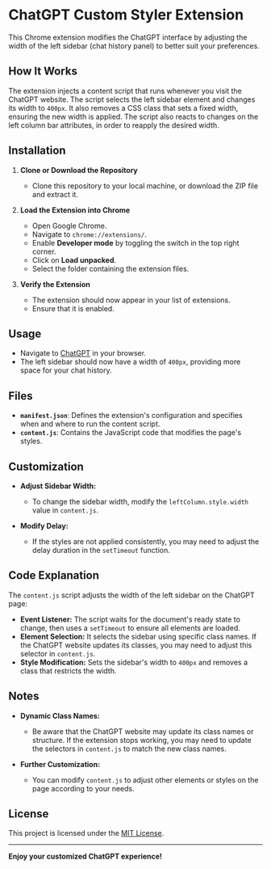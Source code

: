 # ChatGPT Custom Styler Extension

This Chrome extension modifies the ChatGPT interface by adjusting the width of the left sidebar (chat history panel) to better suit your preferences.

## How It Works

The extension injects a content script that runs whenever you visit the ChatGPT website. The script selects the left sidebar element and changes its width to `400px`. It also removes a CSS class that sets a fixed width, ensuring the new width is applied. The script also reacts to changes on the left column bar attributes, in order to reapply the desired width.

## Installation

1. **Clone or Download the Repository**

   - Clone this repository to your local machine, or download the ZIP file and extract it.

2. **Load the Extension into Chrome**

   - Open Google Chrome.
   - Navigate to `chrome://extensions/`.
   - Enable **Developer mode** by toggling the switch in the top right corner.
   - Click on **Load unpacked**.
   - Select the folder containing the extension files.

3. **Verify the Extension**

   - The extension should now appear in your list of extensions.
   - Ensure that it is enabled.

## Usage

- Navigate to [ChatGPT](https://chatgpt.com/) in your browser.
- The left sidebar should now have a width of `400px`, providing more space for your chat history.

## Files

- **`manifest.json`**: Defines the extension's configuration and specifies when and where to run the content script.
- **`content.js`**: Contains the JavaScript code that modifies the page's styles.

## Customization

- **Adjust Sidebar Width:**

  - To change the sidebar width, modify the `leftColumn.style.width` value in `content.js`.

- **Modify Delay:**

  - If the styles are not applied consistently, you may need to adjust the delay duration in the `setTimeout` function.

## Code Explanation

The `content.js` script adjusts the width of the left sidebar on the ChatGPT page:

- **Event Listener:** The script waits for the document's ready state to change, then uses a `setTimeout` to ensure all elements are loaded.
- **Element Selection:** It selects the sidebar using specific class names. If the ChatGPT website updates its classes, you may need to adjust this selector in `content.js`.
- **Style Modification:** Sets the sidebar's width to `400px` and removes a class that restricts the width.

## Notes

- **Dynamic Class Names:**

  - Be aware that the ChatGPT website may update its class names or structure. If the extension stops working, you may need to update the selectors in `content.js` to match the new class names.

- **Further Customization:**

  - You can modify `content.js` to adjust other elements or styles on the page according to your needs.

## License

This project is licensed under the [MIT License](LICENSE).

---

**Enjoy your customized ChatGPT experience!**
